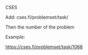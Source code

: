 CSES

Add: cses.fi/problemset/task/  

Then the number of the problem

Example:

https://cses.fi/problemset/task/1068
